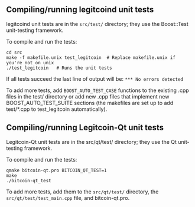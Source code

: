 Compiling/running legitcoind unit tests
------------------------------------

legitcoind unit tests are in the `src/test/` directory; they
use the Boost::Test unit-testing framework.

To compile and run the tests:

	cd src
	make -f makefile.unix test_legitcoin  # Replace makefile.unix if you're not on unix
	./test_legitcoin   # Runs the unit tests

If all tests succeed the last line of output will be:
`*** No errors detected`

To add more tests, add `BOOST_AUTO_TEST_CASE` functions to the existing
.cpp files in the test/ directory or add new .cpp files that
implement new BOOST_AUTO_TEST_SUITE sections (the makefiles are
set up to add test/*.cpp to test_legitcoin automatically).


Compiling/running Legitcoin-Qt unit tests
---------------------------------------

Legitcoin-Qt unit tests are in the src/qt/test/ directory; they
use the Qt unit-testing framework.

To compile and run the tests:

	qmake bitcoin-qt.pro BITCOIN_QT_TEST=1
	make
	./bitcoin-qt_test

To add more tests, add them to the `src/qt/test/` directory,
the `src/qt/test/test_main.cpp` file, and bitcoin-qt.pro.
